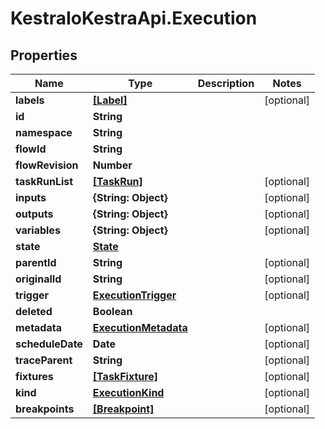 # KestraIoKestraApi.Execution

## Properties

Name | Type | Description | Notes
------------ | ------------- | ------------- | -------------
**labels** | [**[Label]**](Label.md) |  | [optional] 
**id** | **String** |  | 
**namespace** | **String** |  | 
**flowId** | **String** |  | 
**flowRevision** | **Number** |  | 
**taskRunList** | [**[TaskRun]**](TaskRun.md) |  | [optional] 
**inputs** | **{String: Object}** |  | [optional] 
**outputs** | **{String: Object}** |  | [optional] 
**variables** | **{String: Object}** |  | [optional] 
**state** | [**State**](State.md) |  | 
**parentId** | **String** |  | [optional] 
**originalId** | **String** |  | [optional] 
**trigger** | [**ExecutionTrigger**](ExecutionTrigger.md) |  | [optional] 
**deleted** | **Boolean** |  | 
**metadata** | [**ExecutionMetadata**](ExecutionMetadata.md) |  | [optional] 
**scheduleDate** | **Date** |  | [optional] 
**traceParent** | **String** |  | [optional] 
**fixtures** | [**[TaskFixture]**](TaskFixture.md) |  | [optional] 
**kind** | [**ExecutionKind**](ExecutionKind.md) |  | [optional] 
**breakpoints** | [**[Breakpoint]**](Breakpoint.md) |  | [optional] 


